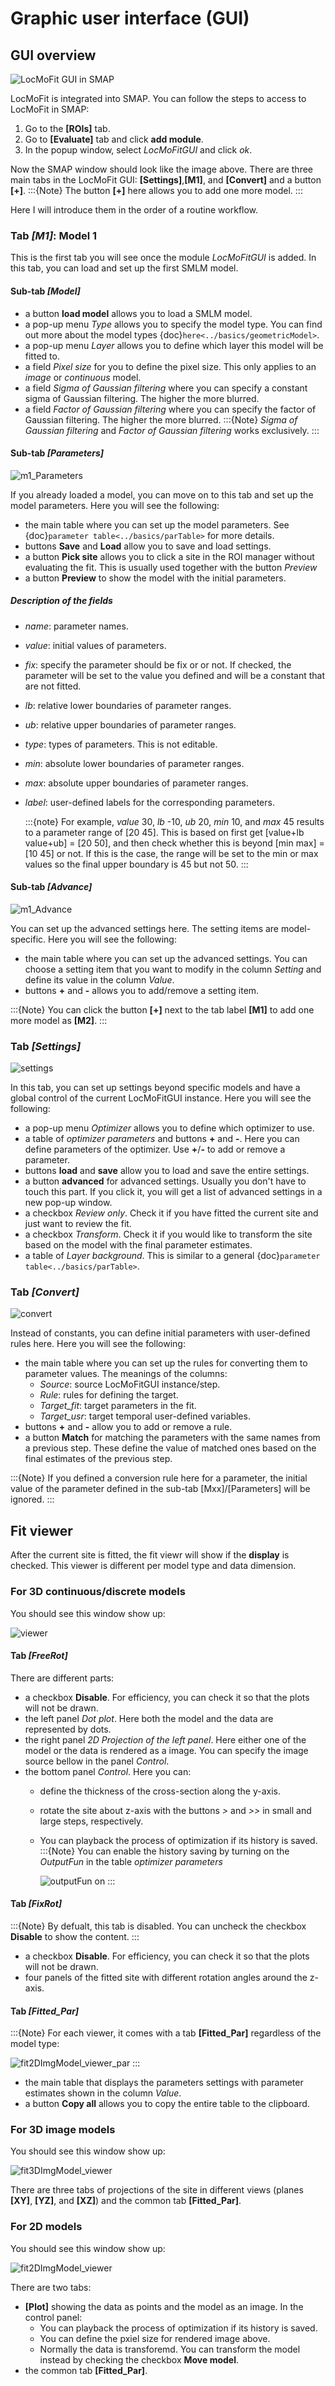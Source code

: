 # Graphic user interface (GUI)
## GUI overview
![LocMoFit GUI in SMAP](../images/SMAP_overview.png)

LocMoFit is integrated into SMAP. You can follow the steps to access to LocMoFit in SMAP:
1. Go to the **[ROIs]** tab.
2. Go to **[Evaluate]** tab and click **add module**.
3. In the popup window, select _LocMoFitGUI_ and click *ok*.

Now the SMAP window should look like the image above.
There are three main tabs in the LocMoFit GUI: **[Settings]**,**[M1]**, and **[Convert]** and a button **[+]**.
:::{Note}
 The button **[+]** here allows you to add one more model.
:::

Here I will introduce them in the order of a routine workflow.

### Tab _[M1]_: Model 1
This is the first tab you will see once the module _LocMoFitGUI_ is added.
In this tab, you can load and set up the first SMLM model.

#### Sub-tab _[Model]_
 * a button **load model** allows you to load a SMLM model.
 * a pop-up menu _Type_ allows you to specify the model type. You can find out more about the model types {doc}`here<../basics/geometricModel>`.
 * a pop-up menu _Layer_ allows you to define which layer this model will be fitted to.
 * a field _Pixel size_ for you to define the pixel size. This only applies to an _image_ or _continuous_ model.
 * a field _Sigma of Gaussian filtering_ where you can specify a constant sigma of Gaussian filtering. The higher the more blurred.
 * a field _Factor of Gaussian filtering_ where you can specify the factor of Gaussian filtering. The higher the more blurred.
:::{Note}
 _Sigma of Gaussian filtering_ and _Factor of Gaussian filtering_ works exclusively.
:::

#### Sub-tab _[Parameters]_
![m1_Parameters](../images/parameters_modelLoaded.png)

If you already loaded a model, you can move on to this tab and set up the model parameters.
Here you will see the following:
 * the main table where you can set up the model parameters. See {doc}`parameter table<../basics/parTable>` for more details.
 * buttons **Save** and **Load** allow you to save and load settings.
 * a button **Pick site** allows you to click a site in the ROI manager without evaluating the fit. This is usually used together with the button _Preview_
 * a button **Preview** to show the model with the initial parameters.
 
##### Description of the fields
* _name_: parameter names.
* _value_: initial values of parameters.
* _fix_: specify the parameter should be fix or or not. If checked, the parameter will be set to the value you defined and will be a constant that are not fitted.
* _lb_: relative lower boundaries of parameter ranges.
* _ub_: relative upper boundaries of parameter ranges.
* _type_: types of parameters. This is not editable.
* _min_: absolute lower boundaries of parameter ranges.
* _max_: absolute upper boundaries of parameter ranges.
* _label_: user-defined labels for the corresponding parameters.

   :::{note}
   For example, _value_ 30, _lb_ -10, _ub_ 20, _min_ 10, and _max_ 45 results to a parameter range of [20 45]. This is based on first get [value+lb value+ub] = [20 50], and then check whether this is beyond [min max] = [10 45] or not. If this is the case, the range will be set to the min or max values so the final upper boundary is 45 but not 50.
   :::
 
#### Sub-tab _[Advance]_
![m1_Advance](../images/m1_Advance.PNG)

You can set up the advanced settings here. The setting items are model-specific.
Here you will see the following:
 * the main table where you can set up the advanced settings. You can choose a setting item that you want to modify in the column _Setting_ and define its value in the column _Value_.
 * buttons **+** and **-** allows you to add/remove a setting item.

:::{Note}
 You can click the button **[+]** next to the tab label **[M1]** to add one more model as **[M2]**.
:::

### Tab _[Settings]_
![settings](../images/LocMoFit_settings.PNG)

In this tab, you can set up settings beyond specific models and have a global control of the current LocMoFitGUI instance.
Here you will see the following:
 * a pop-up menu _Optimizer_ allows you to define which optimizer to use.
 * a table of _optimizer parameters_ and buttons **+** and **-**. Here you can define parameters of the optimizer. Use **+**/**-** to add or remove a parameter.
 * buttons **load** and **save** allow you to load and save the entire settings.
 * a button **advanced** for advanced settings. Usually you don't have to touch this part. If you click it, you will get a list of advanced settings in a new pop-up window.
 * a checkbox _Review only_. Check it if you have fitted the current site and just want to review the fit.
 * a checkbox _Transform_. Check it if you would like to transform the site based on the model with the final parameter estimates.
 * a table of _Layer background_. This is similar to a general {doc}`parameter table<../basics/parTable>`.

### Tab _[Convert]_
![convert](../images/overview_convert.PNG)

Instead of constants, you can define initial parameters with user-defined rules here.
Here you will see the following:
 * the main table where you can set up the rules for converting them to parameter values. The meanings of the columns:
    * _Source_: source LocMoFitGUI instance/step.
	* _Rule_: rules for defining the target.
	* _Target_fit_: target parameters in the fit.
	* _Target_usr_: target temporal user-defined variables.
 * buttons **+** and **-** allow you to add or remove a rule.
 * a button **Match** for matching the parameters with the same names from a previous step. These define the value of matched ones based on the final estimates of the previous step.
 
:::{Note}
 If you defined a conversion rule here for a parameter, the initial value of the parameter defined in the sub-tab [Mxx]/[Parameters] will be ignored.
:::

## Fit viewer
After the current site is fitted, the fit viewr will show if the **display** is checked.
This viewer is different per model type and data dimension.

### For 3D continuous/discrete models
You should see this window show up:

![viewer](../images/fit3DFunModel_viewer.PNG)

#### Tab _[FreeRot]_
There are different parts:
* a checkbox **Disable**. For efficiency, you can check it so that the plots will not be drawn.
* the left panel _Dot plot_. Here both the model and the data are represented by dots.
* the right panel _2D Projection of the left panel_. Here either one of the model or the data is rendered as a image. You can specify the image source bellow in the panel _Control_.
* the bottom panel _Control_. Here you can:
   * define the thickness of the cross-section along the y-axis.
   * rotate the site about z-axis with the buttons *>* and *>>* in small and large steps, respectively.
   * You can playback the process of optimization if its history is saved.
      :::{Note}
      You can enable the history saving by turning on the _OutputFun_ in the table _optimizer parameters_
	  
	  ![outputFun on](../images/settings_outputFunOn.png)
      :::

#### Tab _[FixRot]_
:::{Note}
By defualt, this tab is disabled. You can uncheck the checkbox **Disable** to show the content.
:::
* a checkbox **Disable**. For efficiency, you can check it so that the plots will not be drawn.
* four panels of the fitted site with different rotation angles around the z-axis.

#### Tab _[Fitted_Par]_
:::{Note}
For each viewer, it comes with a tab **[Fitted_Par]** regardless of the model type:

![fit2DImgModel_viewer_par](../images/fit2DImgModel_viewer_par.PNG)
:::
* the main table that displays the parameters settings with parameter estimates shown in the column _Value_.
* a button **Copy all** allows you to copy the entire table to the clipboard.

### For 3D image models
You should see this window show up:

![fit3DImgModel_viewer](../images/fit3DImgModel_viewer.PNG)

There are three tabs of projections of the site in different views (planes **[XY]**, **[YZ]**, and **[XZ]**) and the common tab **[Fitted_Par]**.

### For 2D models
You should see this window show up:

![fit2DImgModel_viewer](../images/fit2DImgModel_viewer.PNG)

There are two tabs:
* **[Plot]** showing the data as points and the model as an image. In the control panel:
   * You can playback the process of optimization if its history is saved.
   * You can define the pxiel size for rendered image above.
   * Normally the data is transforemd. You can transform the model instead by checking the checkbox **Move model**.
* the common tab **[Fitted_Par]**.